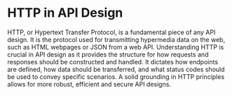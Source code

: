 # HTTP in API Design

HTTP, or Hypertext Transfer Protocol, is a fundamental piece of any API design. It is the protocol used for transmitting hypermedia data on the web, such as HTML webpages or JSON from a web API. Understanding HTTP is crucial in API design as it provides the structure for how requests and responses should be constructed and handled. It dictates how endpoints are defined, how data should be transferred, and what status codes should be used to convey specific scenarios. A solid grounding in HTTP principles allows for more robust, efficient and secure API designs.
